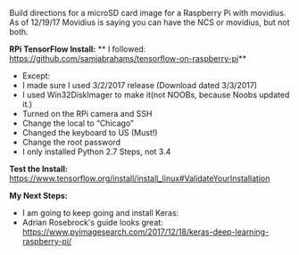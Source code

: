 Build directions for a microSD card image for a Raspberry Pi with movidius.
As of 12/19/17 Movidius is saying you can have the NCS or movidius, but not both. 

**RPi TensorFlow Install:**
** I followed: https://github.com/samjabrahams/tensorflow-on-raspberry-pi**
* Except:
* I made sure I used 3/2/2017 release (Download dated 3/3/2017) 
* I used Win32DiskImager to make it(not NOOBs, because Noobs updated it.) 
* Turned on the RPi camera and SSH
* Change the local to “Chicago”
* Changed the keyboard to US  (Must!) 
* Change the root password
* I only installed Python 2.7 Steps, not 3.4

**Test the Install:**
https://www.tensorflow.org/install/install_linux#ValidateYourInstallation


**My Next Steps:**
* I am going to keep going and install Keras: 
* Adrian Rosebrock's guide looks great:
https://www.pyimagesearch.com/2017/12/18/keras-deep-learning-raspberry-pi/







